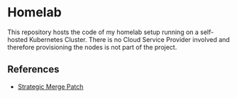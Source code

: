 # Homelab

This repository hosts the code of my homelab setup running on a self-hosted
Kubernetes Cluster.
There is no Cloud Service Provider involved and therefore provisioning the
nodes is not part of the project.

## References

- [Strategic Merge Patch][smp-specs]

[smp-specs]: https://github.com/kubernetes/community/blob/master/contributors/devel/sig-api-machinery/strategic-merge-patch.md

